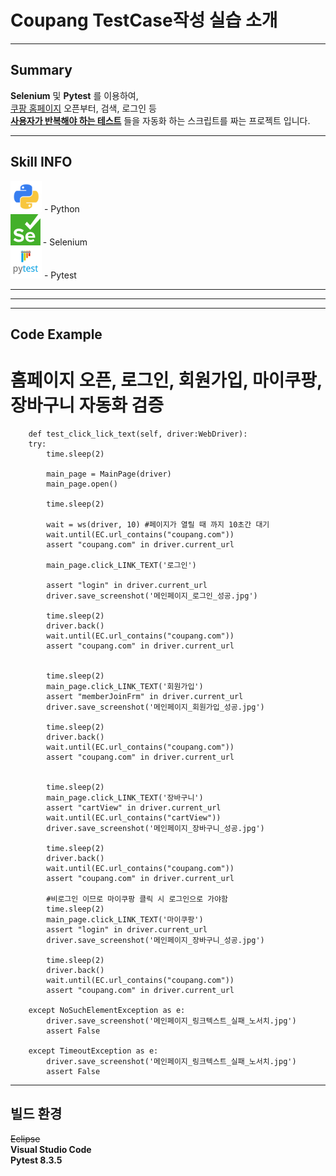 # Coupang TestCase작성 실습 소개



---


## Summary        

**Selenium** 및 **Pytest** 를 이용하여, <br>
[쿠팡 홈페이지](https://www.coupang.com/?src=1042016&spec=10304903&addtag=900&ctag=HOME&lptag=%EC%BF%A0%ED%8C%A1&itime=20250314141813&pageType=HOME&pageValue=HOME&wPcid=17366935701840614859101&wRef=www.google.com&wTime=20250314141813&redirect=landing&gclid=&mcid=22df332209914a15bd15cbb7f888cdaf&network=g "Overview" ) 오픈부터, 검색, 로그인 등 <br>
<U>**사용자가 반복해야 하는 테스트**</U> 들을 자동화 하는 스크립트를 짜는 프로젝트 입니다.


 

---   


## Skill INFO      
<img src=image/pngwing.com.png height=50 widht=50>
- Python <br>

<img src=image/seleniumlogo.png height=50 widht=50>
- Selenium <br>

<img src=image/Pytestlogo.png height=50 widht=50>
- Pytest <br>

---
***
---

##  Code Example
# 홈페이지 오픈, 로그인, 회원가입, 마이쿠팡, 장바구니 자동화 검증


        def test_click_lick_text(self, driver:WebDriver):
        try:
            time.sleep(2)

            main_page = MainPage(driver)
            main_page.open()
            
            time.sleep(2)

            wait = ws(driver, 10) #페이지가 열릴 때 까지 10초간 대기
            wait.until(EC.url_contains("coupang.com"))
            assert "coupang.com" in driver.current_url
            
            main_page.click_LINK_TEXT('로그인')

            assert "login" in driver.current_url
            driver.save_screenshot('메인페이지_로그인_성공.jpg')

            time.sleep(2)
            driver.back()
            wait.until(EC.url_contains("coupang.com"))
            assert "coupang.com" in driver.current_url


            time.sleep(2)
            main_page.click_LINK_TEXT('회원가입')
            assert "memberJoinFrm" in driver.current_url
            driver.save_screenshot('메인페이지_회원가입_성공.jpg')

            time.sleep(2)
            driver.back()
            wait.until(EC.url_contains("coupang.com"))
            assert "coupang.com" in driver.current_url


            time.sleep(2)
            main_page.click_LINK_TEXT('장바구니')
            assert "cartView" in driver.current_url
            wait.until(EC.url_contains("cartView"))
            driver.save_screenshot('메인페이지_장바구니_성공.jpg')

            time.sleep(2)
            driver.back()
            wait.until(EC.url_contains("coupang.com"))
            assert "coupang.com" in driver.current_url

            #비로그인 이므로 마이쿠팡 클릭 시 로그인으로 가야함
            time.sleep(2)
            main_page.click_LINK_TEXT('마이쿠팡')
            assert "login" in driver.current_url
            driver.save_screenshot('메인페이지_장바구니_성공.jpg')

            time.sleep(2)
            driver.back()
            wait.until(EC.url_contains("coupang.com"))
            assert "coupang.com" in driver.current_url

        except NoSuchElementException as e:
            driver.save_screenshot('메인페이지_링크텍스트_실패_노서치.jpg')
            assert False

        except TimeoutException as e:
            driver.save_screenshot('메인페이지_링크텍스트_실패_노서치.jpg')
            assert False


---   

##  빌드 환경
~~Eclipse~~ <br>
**Visual Studio Code**  <br>
**Pytest 8.3.5** <br>
          

